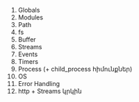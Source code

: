 1. Globals
2. Modules
3. Path
4. fs 
5. Buffer
6. Streams
7. Events
8. Timers
9. Process (+ child_process հիմունքներ)
10. OS
11. Error Handling
12. http + Streams կրկին
